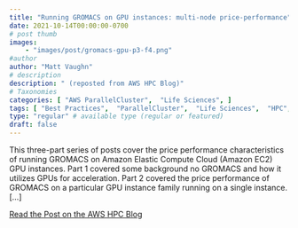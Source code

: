 ```yaml
---
title: "Running GROMACS on GPU instances: multi-node price-performance"
date: 2021-10-14T00:00:00-0700
# post thumb
images:
    - "images/post/gromacs-gpu-p3-f4.png"
#author
author: "Matt Vaughn"
# description
description: " (reposted from AWS HPC Blog)"
# Taxonomies
categories: [ "AWS ParallelCluster",  "Life Sciences", ]
tags: [ "Best Practices",  "ParallelCluster",  "Life Sciences",  "HPC",  "EC2",  "hpcblog", ]
type: "regular" # available type (regular or featured)
draft: false
---
```


This three-part series of posts cover the price performance characteristics of running GROMACS on Amazon Elastic Compute Cloud (Amazon EC2) GPU instances. Part 1 covered some background no GROMACS and how it utilizes GPUs for acceleration. Part 2 covered the price performance of GROMACS on a particular GPU instance family running on a single instance. […]

<a href="https://aws.amazon.com/blogs/hpc/running-gromacs-on-gpu-instances-multi-node-price-performance/" class="btn btn-primary btn-lg active" role="button" aria-pressed="true" style="margin-top: 8px;">Read the Post on the AWS HPC Blog</a>